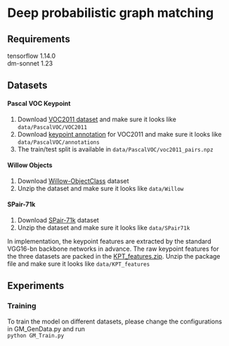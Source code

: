 # Deep probabilistic graph matching

## Requirements
tensorflow        1.14.0  
dm-sonnet         1.23

## Datasets
#### Pascal VOC Keypoint 
1. Download [VOC2011 dataset](http://host.robots.ox.ac.uk/pascal/VOC/voc2011/index.html) and make sure it looks like `data/PascalVOC/VOC2011` 
2. Download [keypoint annotation](https://www2.eecs.berkeley.edu/Research/Projects/CS/vision/shape/poselets/voc2011_keypoints_Feb2012.tgz) for VOC2011 and make sure it looks like `data/PascalVOC/annotations`
3. The train/test split is available in `data/PascalVOC/voc2011_pairs.npz`
  
#### Willow Objects 
1. Download [Willow-ObjectClass](http://www.di.ens.fr/willow/research/graphlearning/WILLOW-ObjectClass_dataset.zip) dataset
2. Unzip the dataset and make sure it looks like `data/Willow`

#### SPair-71k
1. Download [SPair-71k](http://cvlab.postech.ac.kr/research/SPair-71k/data/SPair-71k.tar.gz) dataset
2. Unzip the dataset and make sure it looks like `data/SPair71k`

In implementation, the keypoint features are extracted by the standard VGG16-bn backbone networks in advance. The raw keypoint features for the three datasets are packed in the [KPT_features.zip](https://drive.google.com/file/d/14iApmo8u0XJ81-3OIz6Y-tVZAJaQokTT/view?usp=sharing). Unzip the package file and make sure it looks like `data/KPT_features`

## Experiments
### Training
To train the model on different datasets, please change the configurations in GM_GenData.py and run  
`python GM_Train.py`
